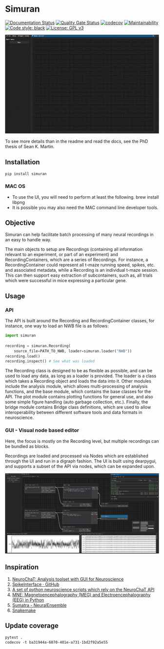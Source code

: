 # Simuran

[![Documentation Status](https://readthedocs.org/projects/simuran/badge/?version=latest)](https://simuran.readthedocs.io/en/latest/?badge=latest)
[![Quality Gate Status](https://sonarcloud.io/api/project_badges/measure?project=seankmartin_SIMURAN&metric=alert_status)](https://sonarcloud.io/summary/new_code?id=seankmartin_SIMURAN)
[![codecov](https://codecov.io/gh/seankmartin/SIMURAN/branch/main/graph/badge.svg?token=F67OEU0PF2)](https://codecov.io/gh/seankmartin/SIMURAN)
[![Maintainability](https://api.codeclimate.com/v1/badges/97aa79ac8f356de695d5/maintainability)](https://codeclimate.com/github/seankmartin/SIMURAN/maintainability)
[![Code style: black](https://img.shields.io/badge/code%20style-black-000000.svg)](https://github.com/psf/black)
[![License: GPL v3](https://img.shields.io/badge/License-GPLv3-blue.svg)](https://www.gnu.org/licenses/gpl-3.0)

![Demo of UI](demo.gif)

To see more details than in the readme and read the docs, see the PhD thesis of Sean K. Martin.

## Installation

```console
pip install simuran
```

### MAC OS

- To use the UI, you will need to perform at least the following. brew install libpng
- It is possible you may also need the MAC command line developer tools.

## Objective

Simuran can help facilitate batch processing of many neural recordings in an easy to handle way.

The main objects to setup are Recordings (containing all information relevant to an experiment, or part of an experiment) and RecordingContainers, which are a series of Recordings.
For instance, a RecordingContainer could represent all t-maze running speed, spikes, etc. and associated metadata, while a Recording is an individual t-maze session.
This can then support easy extraction of subcontainers, such as, all trials which were successful in mice expressing a particular gene.

## Usage

### API

The API is built around the Recording and RecordingContainer classes, for instance, one way to load an NWB file is as follows:

```python
import simuran

recording = simuran.Recording(
    source_file=PATH_TO_NWB, loader=simuran.loader("NWB"))
recording.load()
recording.inspect() # See what was loaded
```

The Recording class is designed to be as flexible as possible, and can be used to load any data, as long as a loader is provided.
The loader is a class which takes a Recording object and loads the data into it.
Other modules include the analysis module, which allows multi-processing of analysis functions, and the base module, which contains the base classes for the API.
The plot module contains plotting functions for general use, and also some simple figure handling (auto garbage collection, etc.).
Finally, the bridge module contains Bridge class definitions, which are used to allow interoperability between different software tools and data formats in neuroscience.

### GUI - Visual node based editor

Here, the focus is mostly on the Recording level, but multiple recordings can be bundled as blocks.

Recordings are loaded and processed via Nodes which are established through the UI and run in a digraph fashion.
The UI is built using dearpygui, and supports a subset of the API via nodes, which can be expanded upon.

![Demo of UI still](Demo2.PNG)

## Inspiration

1. [NeuroChaT: Analysis toolset with GUI for Neuroscience](https://github.com/seankmartin/NeuroChaT)
2. [SpikeInterface · GitHub](https://github.com/SpikeInterface)
3. [A set of python neuroscience scripts which rely on the NeuroChaT API](https://github.com/seankmartin/NeuroChaT_API_Scripts)
4. [MNE: Magnetoencephalography (MEG) and Electroencephalography (EEG) in Python](https://github.com/mne-tools/mne-python/)
5. [Sumatra - NeuralEnsemble](http://neuralensemble.org/sumatra/)
6. [Snakemake](https://snakemake.readthedocs.io/en/stable/)

## Update coverage

```console
pytest .
codecov -t ba31944a-6070-401e-a731-1bd2f92a5e55
```

